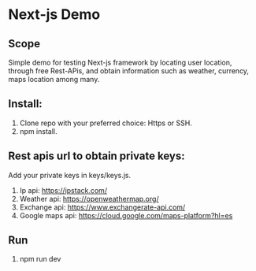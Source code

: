 # Next-js Demo

## Scope
Simple demo for testing Next-js framework by locating user location, through free Rest-APis, and obtain information such as weather, currency, maps location among many. 

## Install:
1. Clone repo with your preferred choice: Https or SSH.
2. npm install.

## Rest apis url to obtain private keys:
Add your private keys in keys/keys.js.
1. Ip api: https://ipstack.com/
2. Weather api: https://openweathermap.org/
3. Exchange api: https://www.exchangerate-api.com/
4. Google maps api: https://cloud.google.com/maps-platform?hl=es

## Run
1. npm run dev
